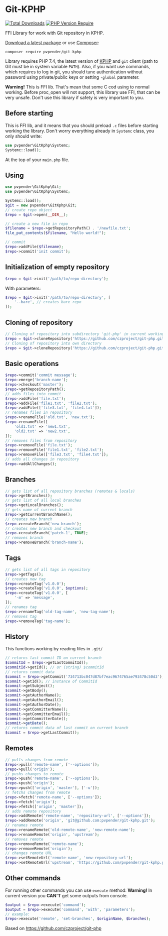 Git-KPHP
=======

[![Total Downloads](http://poser.pugx.org/pvpender/git-kphp/downloads)](https://packagist.org/packages/pvpender/git-kphp)
[![PHP Version Require](http://poser.pugx.org/pvpender/git-kphp/require/php)](https://packagist.org/packages/pvpender/git-kphp)

FFI Library for work with Git repository in KPHP.

[Download a latest package](https://github.com/pvpender/git-kphp/releases) or use [Composer](http://getcomposer.org/):

```
composer require pvpender/git-kphp
```

Library requires PHP 7.4, the latest version of [KPHP](https://github.com/VKCOM/kphp) and `git` client (path to Git must be
in system variable `PATH`). Also, if you want use commands, which requires to log in git, you should tune authentication 
without password using private/public keys or setting `-global` parameter.

**Warning!** This is FFI lib. That's mean that some C cod using to normal working.
Before proc_open will not support, this library use FFI, that can be very unsafe. Don't use this library if safety is very important to you.


Before starting
---
This is FFI lib, and it means that you should preload `.c` files before starting working the library.
Don't worry everything already in `Systemc` class, you only should write:

```php
use pvpender\GitKphp\Systemc;
Systemc::load();
```
At the top of your `main.php` file. 

Using
---
```php
use pvpender\GitKphp\Git;
use pvpender\GitKphp\Systemc;

Systemc::load();
$git = new pvpender\GitKphp\Git;
// create repo object
$repo = $git->open(__DIR__);

// create a new file in repo
$filename = $repo->getRepositoryPath() . '/newfile.txt';
file_put_contents($filename, "Hello world!");

// commit
$repo->addFile($filename);
$repo->commit('init commit');
```
Initialization of empty repository
----------------------------------

``` php
$repo = $git->init('/path/to/repo-directory');
```

With parameters:

``` php
$repo = $git->init('/path/to/repo-directory', [
	'--bare', // creates bare repo
]);
```

Cloning of repository
---------------------
``` php
// Cloning of repository into subdirectory 'git-php' in current working directory
$repo = $git->cloneRepository('https://github.com/czproject/git-php.git');
// Cloning of repository into own directory
$repo = $git->cloneRepository('https://github.com/czproject/git-php.git', '/path/to/my/subdir');
```


Basic operations
----------------

``` php
$repo->commit('commit message');
$repo->merge('branch-name');
$repo->checkout('master');
$repo->getRepositoryPath();
// adds files into commit
$repo->addFile('file.txt');
$repo->addFile('file1.txt', 'file2.txt');
$repo->addFile(['file3.txt', 'file4.txt']);
// renames files in repository
$repo->renameFile('old.txt', 'new.txt');
$repo->renameFile([
    'old1.txt' => 'new1.txt',
    'old2.txt' => 'new2.txt',
]);
// removes files from repository
$repo->removeFile('file.txt');
$repo->removeFile('file1.txt', 'file2.txt');
$repo->removeFile(['file3.txt', 'file4.txt']);
// adds all changes in repository
$repo->addAllChanges();
```
Branches
--------

``` php
// gets list of all repository branches (remotes & locals)
$repo->getBranches();
// gets list of all local branches
$repo->getLocalBranches();
// gets name of current branch
$repo->getCurrentBranchName();
// creates new branch
$repo->createBranch('new-branch');
// creates new branch and checkout
$repo->createBranch('patch-1', TRUE);
// removes branch
$repo->removeBranch('branch-name');
```


Tags
----

``` php
// gets list of all tags in repository
$repo->getTags();
// creates new tag
$repo->createTag('v1.0.0');
$repo->createTag('v1.0.0', $options);
$repo->createTag('v1.0.0', [
	'-m' => 'message',
]);
// renames tag
$repo->renameTag('old-tag-name', 'new-tag-name');
// removes tag
$repo->removeTag('tag-name');
```


History
-------

This functions working by reading files in `.git/`

``` php
// returns last commit ID on current branch
$commitId = $repo->getLastCommitId();
$commitId->getId(); // or (string) $commitId
// returns commit data
$commit = $repo->getCommit('734713bc047d87bf7eac9674765ae793478c50d3');
$commit->getId(); // instance of CommitId
$commit->getSubject();
$commit->getBody();
$commit->getAuthorName();
$commit->getAuthorEmail();
$commit->getAuthorDate();
$commit->getCommitterName();
$commit->getCommitterEmail();
$commit->getCommitterDate();
$commit->getDate();
// returns commit data of last commit on current branch
$commit = $repo->getLastCommit();
```


Remotes
-------

``` php
// pulls changes from remote
$repo->pull('remote-name', ['--options']);
$repo->pull('origin');
// pushs changes to remote
$repo->push('remote-name', ['--options']);
$repo->push('origin');
$repo->push(['origin', 'master'], ['-u']);
// fetchs changes from remote
$repo->fetch('remote-name', ['--options']);
$repo->fetch('origin');
$repo->fetch(['origin', 'master']);
// adds remote repository
$repo->addRemote('remote-name', 'repository-url', ['--options']);
$repo->addRemote('origin', 'git@github.com:pvpender/git-kphp.git');
// renames remote
$repo->renameRemote('old-remote-name', 'new-remote-name');
$repo->renameRemote('origin', 'upstream');
// removes remote
$repo->removeRemote('remote-name');
$repo->removeRemote('origin');
// changes remote URL
$repo->setRemoteUrl('remote-name', 'new-repository-url');
$repo->setRemoteUrl('upstream', 'https://github.com/pvpender/git-kphp.git');
```

Other commands
--------------

For running other commands you can use `execute` method:
**Warning!** In current version you **CAN'T** get some outputs from console.

```php
$output = $repo->execute('command');
$output = $repo->execute('command', 'with', 'parameters');
// example:
$repo->execute('remote', 'set-branches', $originName, $branches);
```

Based on https://github.com/czproject/git-php
